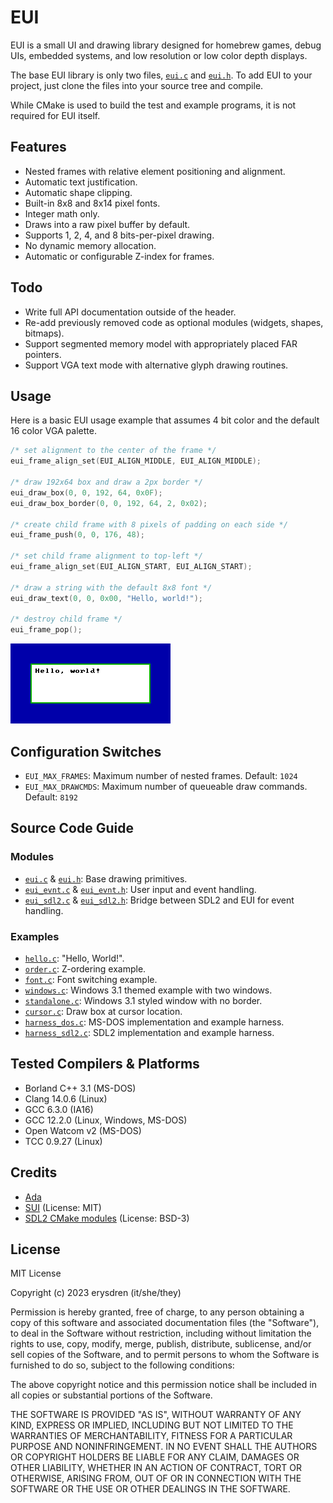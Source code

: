 
# EUI

EUI is a small UI and drawing library designed for homebrew games, debug UIs, embedded systems, and low resolution or low color depth displays.

The base EUI library is only two files, [`eui.c`](./source/eui/eui.c) and [`eui.h`](./source/eui/eui.h). To add EUI to your project, just clone the files into your source tree and compile.

While CMake is used to build the test and example programs, it is not required for EUI itself.

## Features

- Nested frames with relative element positioning and alignment.
- Automatic text justification.
- Automatic shape clipping.
- Built-in 8x8 and 8x14 pixel fonts.
- Integer math only.
- Draws into a raw pixel buffer by default.
- Supports 1, 2, 4, and 8 bits-per-pixel drawing.
- No dynamic memory allocation.
- Automatic or configurable Z-index for frames.

## Todo

- Write full API documentation outside of the header.
- Re-add previously removed code as optional modules (widgets, shapes, bitmaps).
- Support segmented memory model with appropriately placed FAR pointers.
- Support VGA text mode with alternative glyph drawing routines.

## Usage

Here is a basic EUI usage example that assumes 4 bit color and the default 16 color VGA palette.

```c
/* set alignment to the center of the frame */
eui_frame_align_set(EUI_ALIGN_MIDDLE, EUI_ALIGN_MIDDLE);

/* draw 192x64 box and draw a 2px border */
eui_draw_box(0, 0, 192, 64, 0x0F);
eui_draw_box_border(0, 0, 192, 64, 2, 0x02);

/* create child frame with 8 pixels of padding on each side */
eui_frame_push(0, 0, 176, 48);

/* set child frame alignment to top-left */
eui_frame_align_set(EUI_ALIGN_START, EUI_ALIGN_START);

/* draw a string with the default 8x8 font */
eui_draw_text(0, 0, 0x00, "Hello, world!");

/* destroy child frame */
eui_frame_pop();
```

![Hello, world!](./.github/hello_world.png "Hello, world!")

## Configuration Switches

- `EUI_MAX_FRAMES`: Maximum number of nested frames. Default: `1024`
- `EUI_MAX_DRAWCMDS`: Maximum number of queueable draw commands. Default: `8192`

## Source Code Guide

### Modules

- [`eui.c`](./source/eui/eui.c) & [`eui.h`](./source/eui/eui.h): Base drawing primitives.
- [`eui_evnt.c`](./source/eui/eui_evnt.c) & [`eui_evnt.h`](./source/eui/eui_evnt.h): User input and event handling.
- [`eui_sdl2.c`](./source/eui/eui_sdl2.c) & [`eui_sdl2.h`](./source/eui/eui_sdl2.h): Bridge between SDL2 and EUI for event handling.

### Examples

- [`hello.c`](./source/examples/hello.c): "Hello, World!".
- [`order.c`](./source/examples/order.c): Z-ordering example.
- [`font.c`](./source/examples/font.c): Font switching example.
- [`windows.c`](./source/examples/windows.c): Windows 3.1 themed example with two windows.
- [`standalone.c`](./source/examples/standalone.c): Windows 3.1 styled window with no border.
- [`cursor.c`](./source/examples/cursor.c): Draw box at cursor location.
- [`harness_dos.c`](./source/examples/harness_dos.c): MS-DOS implementation and example harness.
- [`harness_sdl2.c`](./source/examples/harness_sdl2.c): SDL2 implementation and example harness.

## Tested Compilers & Platforms

- Borland C++ 3.1 (MS-DOS)
- Clang 14.0.6 (Linux)
- GCC 6.3.0 (IA16)
- GCC 12.2.0 (Linux, Windows, MS-DOS)
- Open Watcom v2 (MS-DOS)
- TCC 0.9.27 (Linux)

## Credits

- [Ada](https://thingvellir.net/)
- [SUI](https://github.com/shpuld/sui-qc/) (License: MIT)
- [SDL2 CMake modules](https://github.com/aminosbh/sdl2-cmake-modules) (License: BSD-3)

## License

MIT License

Copyright (c) 2023 erysdren (it/she/they)

Permission is hereby granted, free of charge, to any person obtaining a copy
of this software and associated documentation files (the "Software"), to deal
in the Software without restriction, including without limitation the rights
to use, copy, modify, merge, publish, distribute, sublicense, and/or sell
copies of the Software, and to permit persons to whom the Software is
furnished to do so, subject to the following conditions:

The above copyright notice and this permission notice shall be included in all
copies or substantial portions of the Software.

THE SOFTWARE IS PROVIDED "AS IS", WITHOUT WARRANTY OF ANY KIND, EXPRESS OR
IMPLIED, INCLUDING BUT NOT LIMITED TO THE WARRANTIES OF MERCHANTABILITY,
FITNESS FOR A PARTICULAR PURPOSE AND NONINFRINGEMENT. IN NO EVENT SHALL THE
AUTHORS OR COPYRIGHT HOLDERS BE LIABLE FOR ANY CLAIM, DAMAGES OR OTHER
LIABILITY, WHETHER IN AN ACTION OF CONTRACT, TORT OR OTHERWISE, ARISING FROM,
OUT OF OR IN CONNECTION WITH THE SOFTWARE OR THE USE OR OTHER DEALINGS IN THE
SOFTWARE.

